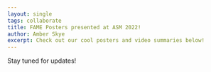 ```yaml
---
layout: single
tags: collaborate 
title: FAME Posters presented at ASM 2022!
author: Amber Skye
excerpt: Check out our cool posters and video summaries below!
---
```


Stay tuned for updates!
